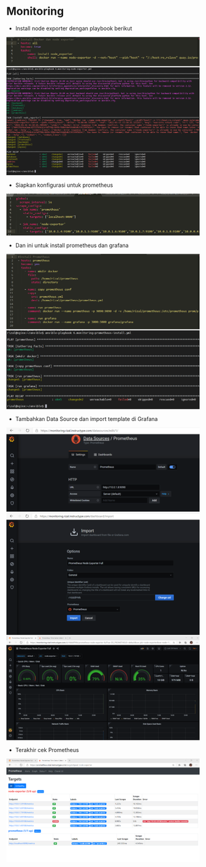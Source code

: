 # Monitoring

- Install node exporter dengan playbook berikut

![](assets/01.png)
![](assets/02.png)

- Siapkan konfigurasi untuk prometheus

![](assets/03.png)

- Dan ini untuk install prometheus dan grafana

![](assets/04.png)
![](assets/05.png)

- Tambahkan Data Source dan import template di Grafana

![](assets/06.png)
![](assets/07.png)
![](assets/08.png)

- Terakhir cek Prometheus

![](assets/09.png)